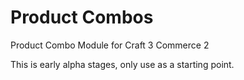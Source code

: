 # Product Combos
Product Combo Module for Craft 3 Commerce 2

This is early alpha stages, only use as a starting point.
